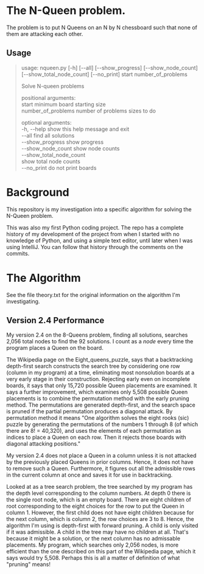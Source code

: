 <h1>The N-Queen problem.</h1>
  The problem is to put N Queens on an N by N chessboard such that none of them are attacking each other.
 
<h2>Usage</h2>

> usage: nqueen.py [-h] [--all] [--show_progress] [--show_node_count] [--show_total_node_count] [--no_print]
>                 start number_of_problems
> 
> Solve N-queen problems
> 
> positional arguments:  
>   start                 minimum board starting size  
>   number_of_problems    number of problems sizes to do  
> 
> optional arguments:  
>   -h, --help            show this help message and exit  
>   --all                 find all solutions  
>   --show_progress       show progress  
>   --show_node_count     show node counts  
>   --show_total_node_count  
>                         show total node counts  
>   --no_print            do not print boards  

<h1>Background</h1>

This repository is my investigation into a specific algorithm for solving the N-Queen problem.

This was also my first Python coding project. The repo has a complete history of my development of the project from when I started with no knowledge of Python, and using a simple text editor, until later when I was using IntelliJ.
You can follow that history through the comments on the commits.

<h1>The Algorithm</h1>

See the file theory.txt for the original information on the algorithm I'm investigating.

<h2>Version 2.4 Performance</h2>

My version 2.4 on the 8-Queens problem, finding all solutions, searches 2,056 total nodes to find the 92 solutions. I count as a *node* every time the program places a Queen on the board.

The Wikipedia page on the Eight_queens_puzzle, says that a backtracking depth-first search constructs the search tree by considering one row (column in my program) at a time, eliminating most nonsolution boards at a very early stage in their construction. Rejecting early even on incomplete boards, it says that only 15,720 possible Queen placements are examined. It says a further improvement, which examines only 5,508 possible Queen placements is to combine the permutation method with the early pruning method. The permutations are generated depth-first, and the search space is pruned if the partial permutation produces a diagonal attack. By permutation method it means "One algorithm solves the eight rooks (sic) puzzle by generating the permutations of the numbers 1 through 8 (of which there are 8! = 40,320), and uses the elements of each permutation as indices to place a Queen on each row. Then it rejects those boards with diagonal attacking positions."

My version 2.4 does not place a Queen in a column unless it is not attacked by the previously placed Queens in prior columns. Hence, it does not have to remove such a Queen. Furthermore, it figures out all the admissible rows in the current column at once and saves it for use in backtracking.

Looked at as a tree search problem, the tree searched by my program has the depth level corresponding to the column numbers. At depth 0 there is the single root node, which is an empty board. There are eight children of root corresponding to the eight choices for the row to put the Queen in column 1. However, the first child does not have eight children because for the next column, which is column 2, the row choices are 3 to 8. Hence, the algorithm I'm using is depth-first with forward pruning. A child is only visited if it was admissible. A child in the tree may have no children at all.  That's because it might be a solution, or the next column has no admissable placements. My program, which searches only 2,056 nodes, is more efficient than the one described on this part of the Wikipedia page, which it says would try 5,508. Perhaps this is all a matter of definition of what "pruning" means!
